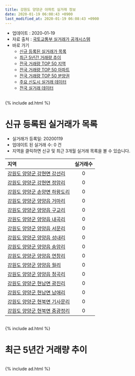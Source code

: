 ```yaml
---
title: 강원도 양양군 아파트 실거래 정보
date: 2020-01-19 06:08:43 +0900
last_modified_at: 2020-01-19 06:08:43 +0900
---
```


* 업데이트 : 2020-01-19
* 자료 출처 : [국토교통부 실거래가 공개시스템](http://rt.molit.go.kr)
* 바로 가기
    * [신규 등록된 실거래가 목록](#신규-등록된-실거래가-목록)
    * [최근 5년간 거래량 추이](#최근-5년간-거래량-추이)
    * [전국 거래량 TOP 50 지역](https://apt-info.github.io/apt-trade-info/최근-3개월-전국에서-가장-거래가-많이-발생한-지역)
    * [전국 거래량 TOP 50 아파트](https://apt-info.github.io/apt-trade-info/최근-3개월-전국에서-가장-거래가-많이-발생한-아파트)
    * [전국 거래량 TOP 50 분양권](https://apt-info.github.io/apt-trade-info/최근-3개월-전국에서-가장-거래가-많이-발생한-분양권)
    * [주요 신도시 실거래 데이터](https://apt-info.github.io/apt-trade-info/주요-신도시)
    * [전국 실거래 데이터](https://apt-info.github.io/apt-trade-info/전국)

<br>
{% include ad.html %}
<br>

# 신규 등록된 실거래가 목록
* 실거래가 등록일: 20200119
* 업데이트 된 실거래 수: 0 건
* 지역을 클릭하면 신규 및 최근 3개월 실거래 목록을 볼 수 있습니다.


|지역|실거래수|
|:---|:---:|
|[강원도 양양군 강현면 강선리](https://apt-info.github.io/apt-trade-info/강원도-양양군-강현면-강선리)|0|
|[강원도 양양군 강현면 정암리](https://apt-info.github.io/apt-trade-info/강원도-양양군-강현면-정암리)|0|
|[강원도 양양군 손양면 하왕도리](https://apt-info.github.io/apt-trade-info/강원도-양양군-손양면-하왕도리)|0|
|[강원도 양양군 양양읍 거마리](https://apt-info.github.io/apt-trade-info/강원도-양양군-양양읍-거마리)|0|
|[강원도 양양군 양양읍 구교리](https://apt-info.github.io/apt-trade-info/강원도-양양군-양양읍-구교리)|0|
|[강원도 양양군 양양읍 내곡리](https://apt-info.github.io/apt-trade-info/강원도-양양군-양양읍-내곡리)|0|
|[강원도 양양군 양양읍 서문리](https://apt-info.github.io/apt-trade-info/강원도-양양군-양양읍-서문리)|0|
|[강원도 양양군 양양읍 성내리](https://apt-info.github.io/apt-trade-info/강원도-양양군-양양읍-성내리)|0|
|[강원도 양양군 양양읍 송암리](https://apt-info.github.io/apt-trade-info/강원도-양양군-양양읍-송암리)|0|
|[강원도 양양군 양양읍 연창리](https://apt-info.github.io/apt-trade-info/강원도-양양군-양양읍-연창리)|0|
|[강원도 양양군 양양읍 월리](https://apt-info.github.io/apt-trade-info/강원도-양양군-양양읍-월리)|0|
|[강원도 양양군 양양읍 청곡리](https://apt-info.github.io/apt-trade-info/강원도-양양군-양양읍-청곡리)|0|
|[강원도 양양군 현남면 광진리](https://apt-info.github.io/apt-trade-info/강원도-양양군-현남면-광진리)|0|
|[강원도 양양군 현남면 남애리](https://apt-info.github.io/apt-trade-info/강원도-양양군-현남면-남애리)|0|
|[강원도 양양군 현북면 기사문리](https://apt-info.github.io/apt-trade-info/강원도-양양군-현북면-기사문리)|0|
|[강원도 양양군 현북면 중광정리](https://apt-info.github.io/apt-trade-info/강원도-양양군-현북면-중광정리)|0|


<br>
{% include ad.html %}
<br>

# 최근 5년간 거래량 추이


<div style="width:100%;">
    <canvas id="deal_progress" height="200"></canvas>
</div>

<script>
new Chart(document.getElementById("deal_progress"), {
    type: 'line',
    data: {
        labels: ['201501','201502','201503','201504','201505','201506','201507','201508','201509','201510','201511','201512','201601','201602','201603','201604','201605','201606','201607','201608','201609','201610','201611','201612','201701','201702','201703','201704','201705','201706','201707','201708','201709','201710','201711','201712','201801','201802','201803','201804','201805','201806','201807','201808','201809','201810','201811','201812','201901','201902','201903','201904','201905','201906','201907','201908','201909','201910','201911','201912','202001'],
        datasets: [{
            label: '매매',
            pointRadius: 1,
            data: [27, 20, 22, 33, 32, 37, 48, 23, 20, 36, 18, 18, 24, 17, 18, 32, 27, 33, 22, 30, 13, 17, 24, 20, 19, 13, 23, 28, 32, 33, 26, 18, 29, 20, 28, 13, 30, 21, 34, 30, 39, 28, 19, 34, 24, 45, 24, 21, 22, 27, 22, 42, 23, 16, 19, 29, 25, 24, 16, 15, 7],
            borderColor: "rgba(255, 201, 14, 1)",
            backgroundColor: "rgba(255, 201, 14, 0.5)",
            fill: false,
            lineTension: 0
        },{
            label: '전월세',
            pointRadius: 1,
            data: [9, 16, 11, 9, 4, 6, 15, 8, 14, 14, 11, 5, 4, 11, 12, 9, 11, 7, 9, 12, 5, 6, 6, 11, 7, 9, 17, 20, 16, 8, 9, 4, 9, 9, 11, 7, 7, 9, 6, 7, 8, 13, 14, 12, 3, 9, 13, 19, 18, 19, 20, 19, 21, 12, 14, 16, 17, 14, 10, 4, 1],
            borderColor: "rgba(0, 141, 185, 1)",
            backgroundColor: "rgba(0, 141, 185, 0.5)",
            fill: false,
            lineTension: 0
        }
        ]
    },
    options: {
        responsive: true,
        title: {
            display: false
        },
        tooltips: {
            mode: 'index',
            intersect: false
        },
        hover: {
            mode: 'nearest',
            intersect: true
        },
        scales: {
            xAxes: [{
                display: true,
                scaleLabel: {
                    display: true,
                    labelString: '년/월'
                }
            }],
            yAxes: [{
                display: true,
                ticks: {
                    suggestedMin: 0,
                },
                scaleLabel: {
                    display: true,
                    labelString: '실거래 수'
                }
            }]
        }
    }
});

</script>


<br>
{% include ad.html %}
<br>

